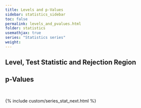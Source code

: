 ```yaml
---
title: Levels and p-Values
sidebar: statistics_sidebar
toc: false
permalink: levels_and_pvalues.html
folder: statistics
usemathjax: true
series: "Statistics series"
weight:
---
```


## Level, Test Statistic and Rejection Region


## p-Values



<br>

{% include custom/series_stat_next.html %}
